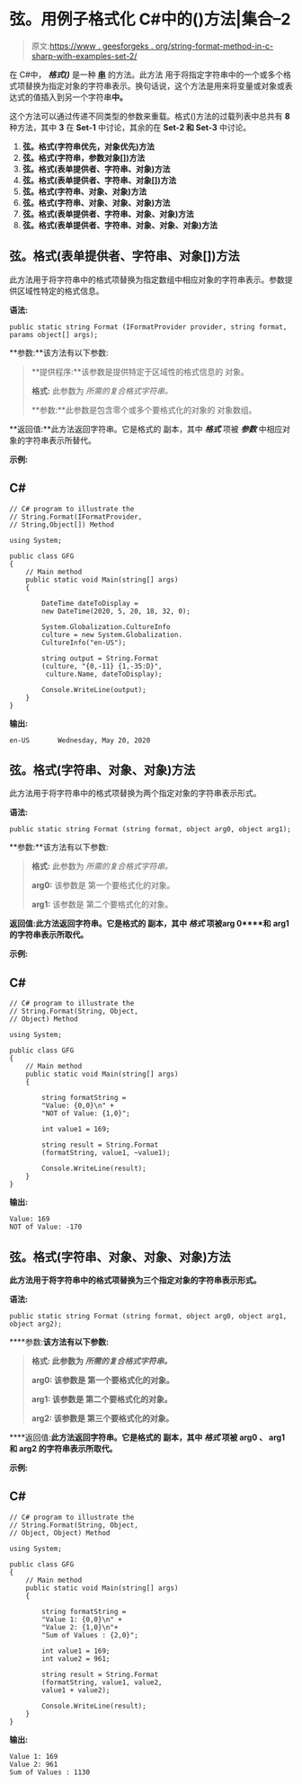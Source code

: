 # 弦。用例子格式化 C#中的()方法|集合–2

> 原文:[https://www . geesforgeks . org/string-format-method-in-c-sharp-with-examples-set-2/](https://www.geeksforgeeks.org/string-format-method-in-c-sharp-with-examples-set-2/)

在 C#中， ***格式()*** 是一种 [**串**](https://www.geeksforgeeks.org/c-string/) 的方法。此方法 用于将指定字符串中的一个或多个格式项替换为指定对象的字符串表示。换句话说，这个方法是用来将变量或对象或表达式的值插入到另一个字符串**中。**

这个方法可以通过传递不同类型的参数来重载。格式()方法的过载列表中总共有 **8** 种方法，其中 **3** 在 **Set-1** 中讨论，其余的在 **Set-2 和 Set-3** 中讨论。

1.  **弦。格式(字符串优先，对象优先)方法**
2.  **弦。格式(字符串，参数对象[])方法**
3.  **弦。格式(表单提供者、字符串、对象)方法**
4.  **弦。格式(表单提供者、字符串、对象[])方法**
5.  **弦。格式(字符串、对象、对象)方法**
6.  **弦。格式(字符串、对象、对象、对象)方法**
7.  **弦。格式(表单提供者、字符串、对象、对象)方法**
8.  **弦。格式(表单提供者、字符串、对象、对象、对象)方法**

## **弦。格式(表单提供者、字符串、对象[])方法**

此方法用于将字符串中的格式项替换为指定数组中相应对象的字符串表示。参数提供区域性特定的格式信息。

**语法:**

```
public static string Format (IFormatProvider provider, string format, params object[] args);

```

**参数:**该方法有以下参数:

> **提供程序:**该参数是提供特定于区域性的格式信息的 对象。
> 
> **格式:** 此参数为 *所需的复合格式字符串。*
> 
> **参数:**此参数是包含零个或多个要格式化的对象的 对象数组。

**返回值:**此方法返回字符串。它是格式的 副本，其中 ***格式*** 项被 ***参数*** 中相应对象的字符串表示所替代。

**示例:**

## C#

```
// C# program to illustrate the 
// String.Format(IFormatProvider,
// String,Object[]) Method

using System;   

public class GFG    
{    
    // Main method 
    public static void Main(string[] args)    
    {   

        DateTime dateToDisplay = 
        new DateTime(2020, 5, 20, 18, 32, 0);

        System.Globalization.CultureInfo 
        culture = new System.Globalization.
        CultureInfo("en-US");

        string output = String.Format
        (culture, "{0,-11} {1,-35:D}",
         culture.Name, dateToDisplay);

        Console.WriteLine(output);
    }    
}
```

**输出:**

```
en-US       Wednesday, May 20, 2020

```

## **弦。格式(字符串、对象、对象)方法**

此方法用于将字符串中的格式项替换为两个指定对象的字符串表示形式。

**语法:**

```
public static string Format (string format, object arg0, object arg1);

```

**参数:**该方法有以下参数:

> **格式:** 此参数为 *所需的复合格式字符串。*
> 
> **arg0:** 该参数是 第一个要格式化的对象。
> 
> **arg1:** 该参数是 第二个要格式化的对象。

**返回值:**此方法返回字符串。它是格式的 副本，其中 ***格式*** 项被**arg 0****和** ****arg1** 的字符串表示所取代。**

****示例:****

## **C#**

```
// C# program to illustrate the 
// String.Format(String, Object,
// Object) Method

using System;   

public class GFG    
{    
    // Main method 
    public static void Main(string[] args)    
    {   

        string formatString = 
        "Value: {0,0}\n" + 
        "NOT of Value: {1,0}";

        int value1 = 169;

        string result = String.Format
        (formatString, value1, ~value1);

        Console.WriteLine(result);
    }    
}
```

****输出:****

```
Value: 169
NOT of Value: -170 
```

## ****弦。格式(字符串、对象、对象、对象)方法****

**此方法用于将字符串中的格式项替换为三个指定对象的字符串表示形式。**

****语法:****

```
public static string Format (string format, object arg0, object arg1, object arg2); 
```

****参数:**该方法有以下参数:**

> ****格式:** 此参数为 *所需的复合格式字符串。***
> 
> ****arg0:** 该参数是 第一个要格式化的对象。**
> 
> ****arg1:** 该参数是 第二个要格式化的对象。**
> 
> ****arg2:** 该参数是 第三个要格式化的对象。**

****返回值:**此方法返回字符串。它是格式的 副本，其中 ***格式*** 项被 **arg0** **、** **arg1 和 arg2** 的字符串表示所取代。**

****示例:****

## **C#**

```
// C# program to illustrate the 
// String.Format(String, Object,
// Object, Object) Method

using System;   

public class GFG    
{    
    // Main method 
    public static void Main(string[] args)    
    {   

        string formatString = 
        "Value 1: {0,0}\n" + 
        "Value 2: {1,0}\n"+
        "Sum of Values : {2,0}";

        int value1 = 169;
        int value2 = 961;

        string result = String.Format
        (formatString, value1, value2, 
        value1 + value2);

        Console.WriteLine(result);
    }    
}
```

****输出:****

```
Value 1: 169
Value 2: 961
Sum of Values : 1130 
```